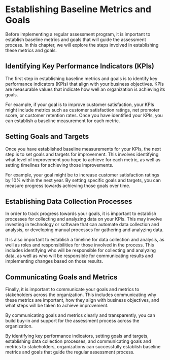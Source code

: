 Establishing Baseline Metrics and Goals
==========================================================================================

Before implementing a regular assessment program, it is important to establish baseline metrics and goals that will guide the assessment process. In this chapter, we will explore the steps involved in establishing these metrics and goals.

Identifying Key Performance Indicators (KPIs)
---------------------------------------------

The first step in establishing baseline metrics and goals is to identify key performance indicators (KPIs) that align with your business objectives. KPIs are measurable values that indicate how well an organization is achieving its goals.

For example, if your goal is to improve customer satisfaction, your KPIs might include metrics such as customer satisfaction ratings, net promoter score, or customer retention rates. Once you have identified your KPIs, you can establish a baseline measurement for each metric.

Setting Goals and Targets
-------------------------

Once you have established baseline measurements for your KPIs, the next step is to set goals and targets for improvement. This involves identifying what level of improvement you hope to achieve for each metric, as well as setting timelines for achieving those improvements.

For example, your goal might be to increase customer satisfaction ratings by 10% within the next year. By setting specific goals and targets, you can measure progress towards achieving those goals over time.

Establishing Data Collection Processes
--------------------------------------

In order to track progress towards your goals, it is important to establish processes for collecting and analyzing data on your KPIs. This may involve investing in technology or software that can automate data collection and analysis, or developing manual processes for gathering and analyzing data.

It is also important to establish a timeline for data collection and analysis, as well as roles and responsibilities for those involved in the process. This includes identifying who will be responsible for collecting and analyzing data, as well as who will be responsible for communicating results and implementing changes based on those results.

Communicating Goals and Metrics
-------------------------------

Finally, it is important to communicate your goals and metrics to stakeholders across the organization. This includes communicating why these metrics are important, how they align with business objectives, and what steps will be taken to achieve improvement.

By communicating goals and metrics clearly and transparently, you can build buy-in and support for the assessment process across the organization.

By identifying key performance indicators, setting goals and targets, establishing data collection processes, and communicating goals and metrics to stakeholders, organizations can successfully establish baseline metrics and goals that guide the regular assessment process.
